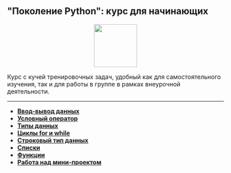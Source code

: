 ## "Поколение Python": курс для начинающих

<div id="header" align="center">
  <img src="https://stepik.org/media/cache/images/courses/58852/cover_7oscYPA/d4495cc6875ee7709114b5eb4c11d524.png" width="100"/>
</div>

Курс с кучей тренировочных задач, удобный как для самостоятельного изучения, так и для работы в группе в рамках внеурочной деятельности.

---

- [**Ввод-вывод данных**](https://github.com/vypiemzalyubov/python/tree/main/Stepik/Python%20Generation%20Course%20for%20Beginners/1.%20Data%20input-output)
- [**Условный оператор**](https://github.com/vypiemzalyubov/python/tree/main/Stepik/Python%20Generation%20Course%20for%20Beginners/2.%20Conditional%20operator)
- [**Типы данных**](https://github.com/vypiemzalyubov/python/tree/main/Stepik/Python%20Generation%20Course%20for%20Beginners/3.%20Data%20types)
- [**Циклы for и while**](https://github.com/vypiemzalyubov/python/tree/main/Stepik/Python%20Generation%20Course%20for%20Beginners/4.%20For%20and%20while%20loops)
- [**Строковый тип данных**](https://github.com/vypiemzalyubov/python/tree/main/Stepik/Python%20Generation%20Course%20for%20Beginners/5.%20String%20data%20type)
- [**Списки**](https://github.com/vypiemzalyubov/python/tree/main/Stepik/Python%20Generation%20Course%20for%20Beginners/6.%20Lists)
- [**Функции**](https://github.com/vypiemzalyubov/python/tree/main/Stepik/Python%20Generation%20Course%20for%20Beginners/7.%20Functions)
- [**Работа над мини-проектом**](https://github.com/vypiemzalyubov/python/tree/main/Stepik/Python%20Generation%20Course%20for%20Beginners/8.%20Working%20on%20a%20mini-project)
